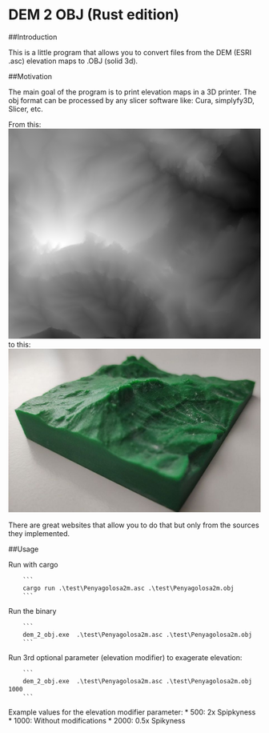 # DEM 2 OBJ (Rust edition)
##Introduction 

This is a little program that allows you to convert files from the DEM (ESRI .asc) elevation maps to .OBJ (solid 3d).

##Motivation

The main goal of the program is to print elevation maps in a 3D printer. The obj format can be processed  by any slicer software like: Cura, simplyfy3D, Slicer, etc.

From this: 
![3D Print Elevation Map](./img/PenyagolosaElevationMap.png)
to this:
![3D Print Elevation Map](./img/3dPrintPenyagolosa.jpg)

There are great websites that allow you to do that but only from the sources they implemented.

##Usage

Run with cargo
    
        ```
        cargo run .\test\Penyagolosa2m.asc .\test\Penyagolosa2m.obj
        ```

Run the binary

        ```
        dem_2_obj.exe  .\test\Penyagolosa2m.asc .\test\Penyagolosa2m.obj
        ```

Run 3rd optional parameter (elevation modifier) to exagerate elevation:

        ```
        dem_2_obj.exe  .\test\Penyagolosa2m.asc .\test\Penyagolosa2m.obj 1000
        ```

Example values for the elevation modifier parameter:
    * 500: 2x Spipkyness
    * 1000: Without modifications
    * 2000: 0.5x Spikyness

